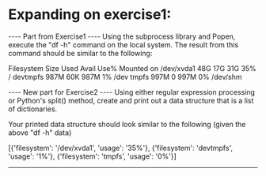 # Expanding on exercise1:

---- Part from Exercise1 ----
Using the subprocess library and Popen, execute the "df -h" command on the local system. The
result from this command should be similar to the following:

Filesystem      Size  Used Avail Use% Mounted on
/dev/xvda1       48G   17G   31G  35% /
devtmpfs        987M   60K  987M   1% /dev
tmpfs           997M     0  997M   0% /dev/shm


---- New part for Exercise2 ----
Using either regular expression processing or Python's split() method, create and print out
a data structure that is a list of dictionaries.


Your printed data structure should look similar to the following (given the above "df -h" data)

[{'filesystem': '/dev/xvda1', 'usage': '35%'},
 {'filesystem': 'devtmpfs', 'usage': '1%'},
 {'filesystem': 'tmpfs', 'usage': '0%'}]

---------
